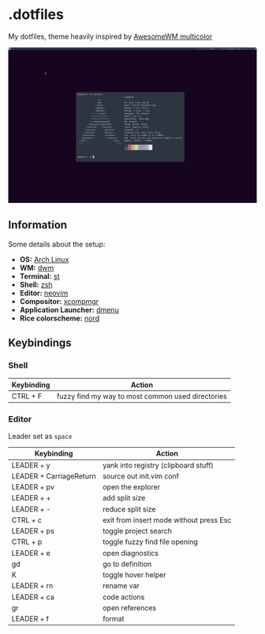 # .dotfiles
My dotfiles, theme heavily inspired by [AwesomeWM multicolor](https://github.com/lcpz/awesome-copycats#gallery)

![screenshot](https://github.com/dixiedream/dixiedream/blob/main/rice.png)

## Information
Some details about the setup:

- **OS:** [Arch Linux](https://archlinux.org)
- **WM:** [dwm](https://github.com/dixiedream/dwm)
- **Terminal:** [st](https://github.com/dixiedream/st)
- **Shell:** [zsh](https://www.zsh.org/)
- **Editor:** [neovim](https://github.com/neovim/neovim)
- **Compositor:** [xcompmgr](https://wiki.archlinux.org/title/Xcompmgr)
- **Application Launcher:** [dmenu](https://github.com/dixiedream/dmenu)
- **Rice colorscheme:** [nord](https://www.nordtheme.com/)


## Keybindings

### Shell

| Keybinding                | Action                                                                   |
|---------------------------|--------------------------------------------------------------------------|
| CTRL + F               | fuzzy find my way to most common used directories  |

### Editor
Leader set as ```space```

| Keybinding                | Action                                                                   |
|---------------------------|--------------------------------------------------------------------------|
| LEADER + y               | yank into registry (clipboard stuff) |
| LEADER + CarriageReturn | source out init.vim conf |
| LEADER + pv | open the explorer |
| LEADER + + | add split size |
| LEADER + - | reduce split size |
| CTRL + c               | exit from insert mode without press Esc |
| LEADER + ps | toggle project search |
| CTRL + p | toggle fuzzy find file opening |
| LEADER + e               | open diagnostics |
| gd               | go to definition |
| K               | toggle hover helper |
| LEADER + rn               | rename var |
| LEADER + ca               | code actions |
| gr               | open references |
| LEADER + f               | format |
